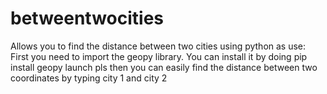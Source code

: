 # betweentwocities
Allows you to find the distance between two cities using python
as use:
First you need to import the geopy library.
You can install it by doing pip install geopy
launch pls
then you can easily find the distance between two coordinates by typing city 1 and city 2
